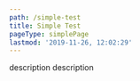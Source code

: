 ```yaml
---
path: /simple-test
title: Simple Test
pageType: simplePage
lastmod: '2019-11-26, 12:02:29'
---
```

description description
